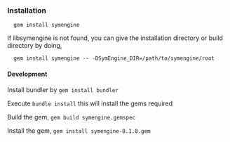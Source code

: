 ### Installation

```
  gem install symengine
```

If libsymengine is not found, you can give the installation directory or build directory by doing,

```
  gem install symengine -- -DSymEngine_DIR=/path/to/symengine/root
```

#### Development

Install bundler by `gem install bundler`

Execute `bundle install` this will install the gems required

Build the gem, `gem build symengine.gemspec`

Install the gem, `gem install symengine-0.1.0.gem`
